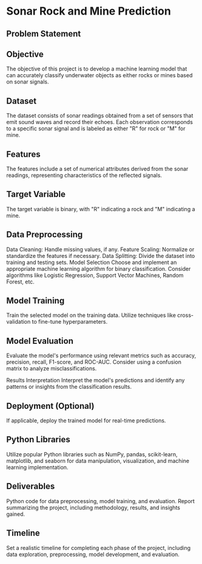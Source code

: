 # Sonar Rock and Mine Prediction
## Problem Statement
## Objective
The objective of this project is to develop a machine learning model that can accurately classify underwater objects as either rocks or mines based on sonar signals.

## Dataset
The dataset consists of sonar readings obtained from a set of sensors that emit sound waves and record their echoes. Each observation corresponds to a specific sonar signal and is labeled as either "R" for rock or "M" for mine.

## Features
The features include a set of numerical attributes derived from the sonar readings, representing characteristics of the reflected signals.

## Target Variable
The target variable is binary, with "R" indicating a rock and "M" indicating a mine.

## Data Preprocessing
Data Cleaning: Handle missing values, if any.
Feature Scaling: Normalize or standardize the features if necessary.
Data Splitting: Divide the dataset into training and testing sets.
Model Selection
Choose and implement an appropriate machine learning algorithm for binary classification. Consider algorithms like Logistic Regression, Support Vector Machines, Random Forest, etc.

## Model Training
Train the selected model on the training data. Utilize techniques like cross-validation to fine-tune hyperparameters.

## Model Evaluation
Evaluate the model's performance using relevant metrics such as accuracy, precision, recall, F1-score, and ROC-AUC. Consider using a confusion matrix to analyze misclassifications.

Results Interpretation
Interpret the model's predictions and identify any patterns or insights from the classification results.

## Deployment (Optional)
If applicable, deploy the trained model for real-time predictions.

## Python Libraries
Utilize popular Python libraries such as NumPy, pandas, scikit-learn, matplotlib, and seaborn for data manipulation, visualization, and machine learning implementation.

## Deliverables
Python code for data preprocessing, model training, and evaluation.
Report summarizing the project, including methodology, results, and insights gained.
## Timeline
Set a realistic timeline for completing each phase of the project, including data exploration, preprocessing, model development, and evaluation.